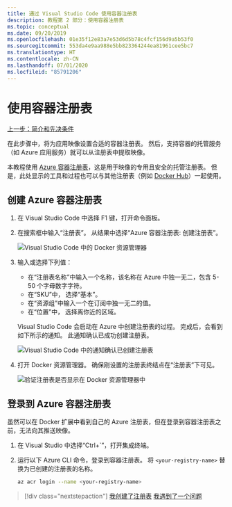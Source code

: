 ```yaml
---
title: 通过 Visual Studio Code 使用容器注册表
description: 教程第 2 部分：使用容器注册表
ms.topic: conceptual
ms.date: 09/20/2019
ms.openlocfilehash: 01e35f12e83a7e53d6d5b78c4fcf156d9a5b53f0
ms.sourcegitcommit: 553da4e9aa988e5bb823364244ea81961cee5bc7
ms.translationtype: HT
ms.contentlocale: zh-CN
ms.lasthandoff: 07/01/2020
ms.locfileid: "85791206"
---
```

# <a name="use-a-container-registry"></a>使用容器注册表

[上一步：简介和先决条件](tutorial-vscode-docker-node-01.md)

在此步骤中，将为应用映像设置合适的容器注册表。 然后，支持容器的托管服务（如 Azure 应用服务）就可以从注册表中提取映像。

本教程使用 [Azure 容器注册表](https://azure.microsoft.com/services/container-registry/)，这是用于映像的专用且安全的托管注册表。 但是，此处显示的工具和过程也可以与其他注册表（例如 [Docker Hub](https://hub.docker.com/)）一起使用。

## <a name="create-an-azure-container-registry"></a>创建 Azure 容器注册表

1. 在 Visual Studio Code 中选择 F1  键，打开命令面板。

1. 在搜索框中输入“注册表”。  从结果中选择“Azure 容器注册表:  创建注册表”。

   ![Visual Studio Code 中的 Docker 资源管理器](media/deploy-containers/docker-create-registry.jpg)

1. 输入或选择下列值：

    - 在“注册表名称”中输入一个名称，该名称在 Azure 中独一无二，包含 5-50 个字母数字字符。 
    - 在“SKU”中，  选择“基本”。 
    - 在“资源组”中输入一个在订阅中独一无二的值。 
    - 在“位置”中，  选择离你近的区域。

    Visual Studio Code 会启动在 Azure 中创建注册表的过程。 完成后，会看到如下所示的通知。 此通知确认已成功创建注册表。

   ![Visual Studio Code 中的通知确认已创建注册表](media/deploy-containers/registry-created.jpg)

1. 打开 Docker  资源管理器。 确保刚设置的注册表终结点在“注册表”下可见。 

   ![验证注册表是否显示在 Docker 资源管理器中](media/deploy-containers/docker-explorer-registry.jpg)

## <a name="sign-in-to-azure-container-registry"></a>登录到 Azure 容器注册表

虽然可以在 Docker 扩展中看到自己的 Azure 注册表，但在登录到容器注册表之前，无法向其推送映像。

1. 在 Visual Studio 中选择“Ctrl+`”，打开集成终端。  

1. 运行以下 Azure CLI 命令，登录到容器注册表。 将 `<your-registry-name>` 替换为已创建的注册表的名称。

    ```bash
    az acr login --name <your-registry-name>
    ```

> [!div class="nextstepaction"]
> [我创建了注册表](tutorial-vscode-docker-node-03.md) [我遇到了一个问题](https://www.research.net/r/PWZWZ52?tutorial=docker-extension&step=create-registry)
 